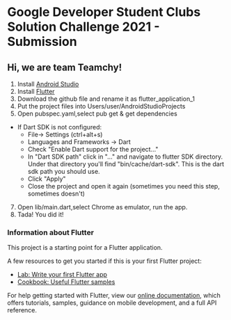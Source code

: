 # Google Developer Student Clubs Solution Challenge 2021 - Submission
## Hi, we are team Teamchy!

1. Install [Android Studio](https://developer.android.com/studio?gclid=Cj0KCQjwmIuDBhDXARIsAFITC_40lgIyf3MXwfbqSvMNpmW2SsMJ6Gx7k9XvC1f4YzY5C2gceRQ0QRAaAoWqEALw_wcB&gclsrc=aw.ds)
2. Install [Flutter](https://flutter.dev/docs/get-started/install)
3. Download the github file and rename it as flutter_application_1
4. Put the project files into Users/user/AndroidStudioProjects
5. Open pubspec.yaml,select pub get & get dependencies 
  - If Dart SDK is not configured:
    - File-> Settings (ctrl+alt+s)
    - Languages and Frameworks -> Dart
    - Check "Enable Dart support for the project..."
    - In "Dart SDK path" click in "..." and navigate to flutter SDK directory. Under that directory you'll find "bin/cache/dart-sdk". This is the dart sdk path you should use.
    - Click "Apply"
    - Close the project and open it again (sometimes you need this step, sometimes doesn't)
7. Open lib/main.dart,select Chrome as emulator, run the app.
8. Tada! You did it!

### Information about Flutter

This project is a starting point for a Flutter application.

A few resources to get you started if this is your first Flutter project:

- [Lab: Write your first Flutter app](https://flutter.dev/docs/get-started/codelab)
- [Cookbook: Useful Flutter samples](https://flutter.dev/docs/cookbook)

For help getting started with Flutter, view our
[online documentation](https://flutter.dev/docs), which offers tutorials,
samples, guidance on mobile development, and a full API reference.

